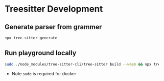 # Treesitter Development

## Generate parser from grammer

```sh
npx tree-sitter generate
```

## Run playground locally

```sh
sudo ./node_modules/tree-sitter-cli/tree-sitter build --wasm && npx tree-sitter playground
```

- Note `sudo` is required for docker
